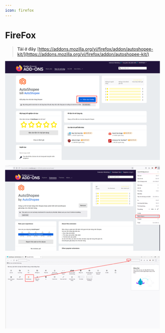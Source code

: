 ```yaml
---
icon: firefox
---
```


# FireFox



> **Tải ở đây** [https://addons.mozilla.org/vi/firefox/addon/autoshopee-kit/](https://addons.mozilla.org/vi/firefox/addon/autoshopee-kit/)

![Bấm thêm vào FireFox](<../../.gitbook/assets/image (5) (1) (1) (1).png>)

![Thêm công cụ > Tuỳ biến thanh công cụ](<../../.gitbook/assets/image (6) (1) (1) (1).png>)

![Kéo thả Icon AutoShopee vào vị trí bất kì](<../../.gitbook/assets/image (7) (1) (1).png>)

